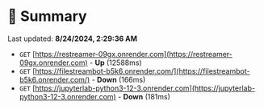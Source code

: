 # 📖 Summary
Last updated: **8/24/2024, 2:29:36 AM**

- `GET` [https://restreamer-09gx.onrender.com](https://restreamer-09gx.onrender.com) - **Up** (12588ms)
- `GET` [https://filestreambot-b5k6.onrender.com/](https://filestreambot-b5k6.onrender.com/) - **Down** (166ms)
- `GET` [https://jupyterlab-python3-12-3.onrender.com](https://jupyterlab-python3-12-3.onrender.com) - **Down** (181ms)
